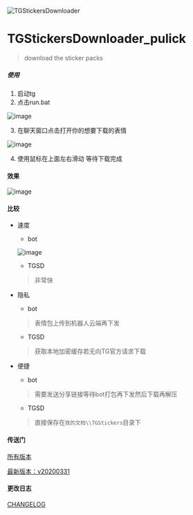 ![TGStickersDownloader](https://user-images.githubusercontent.com/16742566/77221635-3956c900-6b86-11ea-9ff8-199368753da3.png)


# TGStickersDownloader_pulick
> download the sticker packs



##### 使用
1. 启动tg
2. 点击run.bat

![image](https://user-images.githubusercontent.com/16742566/77187730-e4786b80-6b0f-11ea-9ea2-b2901b1f0728.png)


3. 在聊天窗口点击打开你的想要下载的表情

![image](https://user-images.githubusercontent.com/16742566/77187109-ebeb4500-6b0e-11ea-9bde-0e9b9d5f0362.png)

4. 使用鼠标在上面左右滑动 等待下载完成



#### 效果

![image](https://user-images.githubusercontent.com/16742566/77995945-467e6f80-735f-11ea-9db8-089d7bb9c550.png)


#### 比较
- 速度 
  - bot
  
  ![image](https://user-images.githubusercontent.com/16742566/77227984-1c8ab780-6bbf-11ea-856c-da6967909e95.png)
  
  - TGSD
  > 非常快 
- 隐私
  - bot
  > 表情包上传到机器人云端再下发
  
  - TGSD
  > 获取本地加密缓存若无向TG官方请求下载

- 便捷
  - bot
  > 需要发送分享链接等待bot打包再下发然后下载再解压
  
  - TGSD
  > 直接保存在`我的文档\\TGStickers`目录下


#### 传送门
[所有版本](https://github.com/stonedreamforest/TGStickersDownloader_pulick/releases)

[最新版本：v20200331](https://github.com/stonedreamforest/TGStickersDownloader_pulick/releases/tag/v20200331)


#### 更改日志
[CHANGELOG](https://github.com/stonedreamforest/TGStickersDownloader_pulick/blob/master/CHANGELOG.MD)



